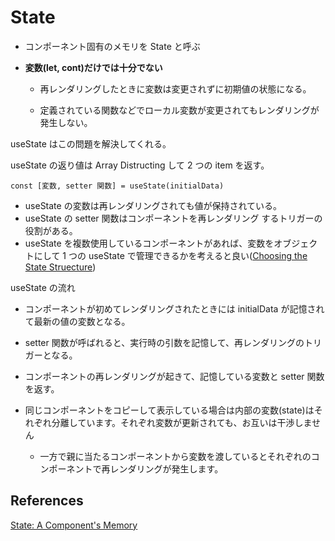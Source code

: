 # State

- コンポーネント固有のメモリを State と呼ぶ

- **変数(let, cont)だけでは十分でない**

  - 再レンダリングしたときに変数は変更されずに初期値の状態になる。

  - 定義されている関数などでローカル変数が変更されてもレンダリングが発生しない。

useState はこの問題を解決してくれる。

useState の返り値は Array Distructing して 2 つの item を返す。

`const [変数, setter 関数] = useState(initialData)`

- useState の変数は再レンダリングされても値が保持されている。
- useState の setter 関数はコンポーネントを再レンダリング
  するトリガーの役割がある。
- useState を複数使用しているコンポーネントがあれば、変数をオブジェクトにして 1 つの useState で管理できるかを考えると良い([Choosing the State Struecture](https://react.dev/learn/choosing-the-state-structure))

useState の流れ

- コンポーネントが初めてレンダリングされたときには initialData が記憶されて最新の値の変数となる。
- setter 関数が呼ばれると、実行時の引数を記憶して、再レンダリングのトリガーとなる。
- コンポーネントの再レンダリングが起きて、記憶している変数と setter 関数を返す。
- 同じコンポーネントをコピーして表示している場合は内部の変数(state)はそれぞれ分離しています。それぞれ変数が更新されても、お互いは干渉しません

  - 一方で親に当たるコンポーネントから変数を渡しているとそれぞれのコンポーネントで再レンダリングが発生します。

## References

[State: A Component's Memory](https://react.dev/learn/state-a-components-memory)
